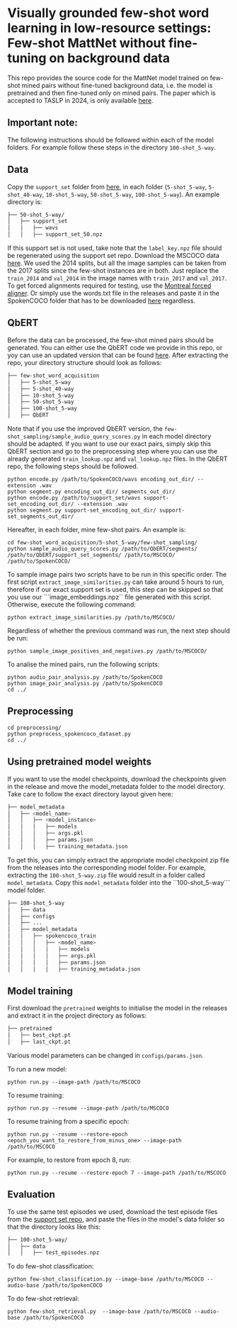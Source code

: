 # Visually grounded few-shot word learning in low-resource settings: Few-shot MattNet without fine-tuning on background data

This repo provides the source code for the MattNet model trained on few-shot mined pairs without fine-tuned background data, i.e. the model is pretrained and then fine-tuned only on mined pairs. 
The paper which is accepted to TASLP in 2024, is only available [here](https://arxiv.org/abs/2306.11371).

## Important note:

The following instructions should be followed within each of the model folders. For example follow these steps in the directory ```100-shot_5-way```.

## Data

Copy the ```support_set``` folder from [here](https://github.com/LeanneNortje/Mulitmodal_few-shot_word_acquisition.git), in each folder (```5-shot_5-way```, ```5-shot_40-way```, ```10-shot_5-way```, ```50-shot_5-way```, ```100-shot_5-way```). An example directory is:
```bash
├── 50-shot_5-way/
│   ├── support_set
│   │   ├── wavs
│   │   ├── support_set_50.npz
```
If this support set is not used, take note that the ```label_key.npz``` file should be regenerated using the support set repo.
Download the MSCOCO data [here](https://cocodataset.org/#download). We used the 2014 splits, but all the image samples can be taken from the 2017 splits since the few-shot instances are in both. Just replace the ```train_2014``` and ```val_2014``` in the image names with ```train_2017``` and ```val_2017```.
To get forced alignments required for testing, use the [Montreal forced aligner](https://montreal-forced-aligner.readthedocs.io/en/latest/). 
Or simply use the words.txt file in the releases and paste it in the SpokenCOCO folder that has to be downloaded [here](https://groups.csail.mit.edu/sls/downloads/placesaudio/) regardless.


## QbERT

Before the data can be processed, the few-shot mined pairs should be generated.
You can either use the QbERT code we provide in this repo, or yoy can use an updated version that can be found [here](https://github.com/bshall/QbERT.git).
After extracting the repo, your directory structure should look as follows:
```bash
├── few-shot_word_acquisition
│   ├── 5-shot_5-way
│   ├── 5-shot_40-way
│   ├── 10-shot_5-way
│   ├── 50-shot_5-way
│   ├── 100-shot_5-way
│   ├── QbERT
```
Note that if you use the improved QbERT version, the ```few-shot_sampling/sample_audio_query_scores.py``` in each model directory should be adapted.
If you want to use our exact pairs, simply skip this QbERT section and go to the preprocessing step where you can use the already generated ```train_lookup.npz``` and ```val_lookup.npz``` files. 
In the QbERT repo, the following steps should be followed.
```
python encode.py /path/to/SpokenCOCO/wavs encoding_out_dir/ --extension .wav
python segment.py encoding_out_dir/ segments_out_dir/
python encode.py /path/to/support_set/wavs support-set_encoding_out_dir/ --extension .wav
python segment.py support-set_encoding_out_dir/ support-set_segments_out_dir/
```
Hereafter, in each folder, mine few-shot pairs. An example is:
```
cd few-shot_word_acquisition/5-shot_5-way/few-shot_sampling/
python sample_audio_query_scores.py /path/to/QbERT/segments/ /path/to/QbERT/support_set_segments/ /path/to/MSCOCO/ /path/to/SpokenCOCO/
```
To sample image pairs two scripts have to be run in this specific order. The first script ```extract_image_similarities.py``` can take around 5 hours to run, therefore if our exact support set is used, this step can be skipped so that you use our ```image_embeddings.npz`` file generated with this script. Otherwise, execute the following command:

```
python extract_image_similarities.py /path/to/MSCOCO/
```

Regardless of whether the previous command was run, the next step should be run:
```
python sample_image_positives_and_negatives.py /path/to/MSCOCO/
```

To analise the mined pairs, run the following scripts:
```
python audio_pair_analysis.py /path/to/SpokenCOCO
python image_pair_analysis.py /path/to/SpokenCOCO
cd ../
```

## Preprocessing

```
cd preprocessing/
python preprocess_spokencoco_dataset.py
cd ../
```

## Using pretrained model weights

If you want to use the model checkpoints, download the checkpoints given in the release and move the model_metadata folder to the model directory.
Take care to follow the exact directory layout given here:

```bash
├── model_metadata
│   ├── <model_name>
│   │   ├── <model_instance>
│   │   │   ├── models
│   │   │   ├── args.pkl
│   │   │   ├── params.json
│   │   │   ├── training_metadata.json
```
To get this, you can simply extract the appropriate model checkpoint zip file from the releases into the corresponding model folder. For example, extracting the ```100-shot_5-way.zip``` file would result in a folder called ```model_metadata```. Copy this ```model_metadata``` folder into the ``100-shot_5-way``` model folder.
```bash
├── 100-shot_5-way
│   ├── data
│   ├── configs
│   ├── ...
│   ├── model_metadata
│   │   ├── spokencoco_train
│   │   │   ├── <model_name>
│   │   │   │   ├── models
│   │   │   │   ├── args.pkl
│   │   │   │   ├── params.json
│   │   │   │   ├── training_metadata.json
``` 
## Model training

First download the ```pretrained``` weights to initialise the model in the releases and extract it in the project directory as follows:

```bash
├── pretrained
│   ├── best_ckpt.pt
│   ├── last_ckpt.pt
```

Various model parameters can be changed in ```configs/params.json```.

To run a new model:

```
python run.py --image-path /path/to/MSCOCO
```

To resume training:

```
python run.py --resume --image-path /path/to/MSCOCO
```


To resume training from a specific epoch:

```
python run.py --resume --restore-epoch <epoch_you_want_to_restore_from_minus_one> --image-path /path/to/MSCOCO
```
For example, to restore from epoch 8, run:

```
python run.py --resume --restore-epoch 7 --image-path /path/to/MSCOCO
```

## Evaluation
To use the same test episodes we used, download the test episode files from the [support set repo](https://github.com/LeanneNortje/Multimodal_few-shot_word_acquisition/tree/main/data), and paste the files in the model's data folder so that the directory looks like this:

```bash
├── 100-shot_5-way/
│   ├── data
│   │   ├── test_episodes.npz
```

To do few-shot classification:
```
python few-shot_classification.py --image-base /path/to/MSCOCO --audio-base /path/to/SpokenCOCO
```

To do few-shot retrieval:
```
python few-shot_retrieval.py  --image-base /path/to/MSCOCO --audio-base /path/to/SpokenCOCO
```
